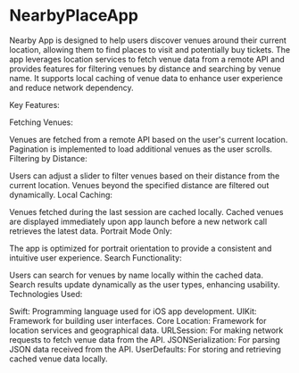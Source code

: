 # NearbyPlaceApp
Nearby App is designed to help users discover venues around their current location, allowing them to find places to visit and potentially buy tickets. The app leverages location services to fetch venue data from a remote API and provides features for filtering venues by distance and searching by venue name. It supports local caching of venue data to enhance user experience and reduce network dependency.

Key Features:

Fetching Venues:

Venues are fetched from a remote API based on the user's current location.
Pagination is implemented to load additional venues as the user scrolls.
Filtering by Distance:

Users can adjust a slider to filter venues based on their distance from the current location.
Venues beyond the specified distance are filtered out dynamically.
Local Caching:

Venues fetched during the last session are cached locally.
Cached venues are displayed immediately upon app launch before a new network call retrieves the latest data.
Portrait Mode Only:

The app is optimized for portrait orientation to provide a consistent and intuitive user experience.
Search Functionality:

Users can search for venues by name locally within the cached data.
Search results update dynamically as the user types, enhancing usability.
Technologies Used:

Swift: Programming language used for iOS app development.
UIKit: Framework for building user interfaces.
Core Location: Framework for location services and geographical data.
URLSession: For making network requests to fetch venue data from the API.
JSONSerialization: For parsing JSON data received from the API.
UserDefaults: For storing and retrieving cached venue data locally.
